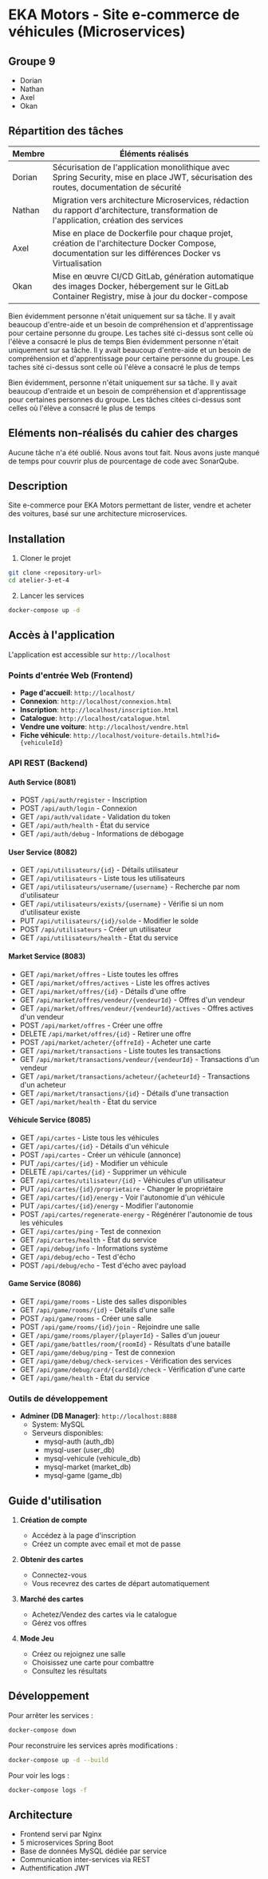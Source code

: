 # EKA Motors - Site e-commerce de véhicules (Microservices)

## Groupe 9

- Dorian
- Nathan
- Axel
- Okan

## Répartition des tâches

| Membre | Éléments réalisés |
|--------|-------------------|
| Dorian | Sécurisation de l'application monolithique avec Spring Security, mise en place JWT, sécurisation des routes, documentation de sécurité |
| Nathan | Migration vers architecture Microservices, rédaction du rapport d'architecture, transformation de l'application, création des services |
| Axel | Mise en place de Dockerfile pour chaque projet, création de l'architecture Docker Compose, documentation sur les différences Docker vs Virtualisation |
| Okan | Mise en œuvre CI/CD GitLab, génération automatique des images Docker, hébergement sur le GitLab Container Registry, mise à jour du docker-compose |


Bien évidemment personne n'était uniquement sur sa tâche. Il y avait beaucoup d'entre-aide et un besoin de compréhension et d'apprentissage pour certaine personne du groupe. Les taches sité ci-dessus sont celle où l'élève a consacré le plus de temps 
Bien évidemment personne n'était uniquement sur sa tâche. Il y avait beaucoup d'entre-aide et un besoin de compréhension et d'apprentissage pour certaine personne du groupe. Les taches sité ci-dessus sont celle où l'élève a consacré le plus de temps 

Bien évidemment, personne n'était uniquement sur sa tâche. Il y avait beaucoup d'entraide et un besoin de compréhension et d'apprentissage pour certaines personnes du groupe. Les tâches citées ci-dessus sont celles où l'élève a consacré le plus de temps

## Eléments non-réalisés du cahier des charges
Aucune tâche n'a été oublié. Nous avons tout fait.
Nous avons juste manqué de temps pour couvrir plus de pourcentage de code avec SonarQube.

## Description

Site e-commerce pour EKA Motors permettant de lister, vendre et acheter des voitures, basé sur une architecture microservices.

## Installation

1. Cloner le projet
```bash
git clone <repository-url>
cd atelier-3-et-4
```

2. Lancer les services
```bash
docker-compose up -d
```

## Accès à l'application

L'application est accessible sur `http://localhost`

### Points d'entrée Web (Frontend)

- **Page d'accueil**: `http://localhost/`
- **Connexion**: `http://localhost/connexion.html`
- **Inscription**: `http://localhost/inscription.html`
- **Catalogue**: `http://localhost/catalogue.html`
- **Vendre une voiture**: `http://localhost/vendre.html`
- **Fiche véhicule**: `http://localhost/voiture-details.html?id={vehiculeId}`

### API REST (Backend)

#### Auth Service (8081)
- POST `/api/auth/register` - Inscription
- POST `/api/auth/login` - Connexion
- GET `/api/auth/validate` - Validation du token
- GET `/api/auth/health` - État du service
- GET `/api/auth/debug` - Informations de débogage

#### User Service (8082)
- GET `/api/utilisateurs/{id}` - Détails utilisateur
- GET `/api/utilisateurs` - Liste tous les utilisateurs
- GET `/api/utilisateurs/username/{username}` - Recherche par nom d'utilisateur
- GET `/api/utilisateurs/exists/{username}` - Vérifie si un nom d'utilisateur existe
- PUT `/api/utilisateurs/{id}/solde` - Modifier le solde
- POST `/api/utilisateurs` - Créer un utilisateur
- GET `/api/utilisateurs/health` - État du service

#### Market Service (8083)
- GET `/api/market/offres` - Liste toutes les offres
- GET `/api/market/offres/actives` - Liste les offres actives
- GET `/api/market/offres/{id}` - Détails d'une offre
- GET `/api/market/offres/vendeur/{vendeurId}` - Offres d'un vendeur
- GET `/api/market/offres/vendeur/{vendeurId}/actives` - Offres actives d'un vendeur
- POST `/api/market/offres` - Créer une offre
- DELETE `/api/market/offres/{id}` - Retirer une offre
- POST `/api/market/acheter/{offreId}` - Acheter une carte
- GET `/api/market/transactions` - Liste toutes les transactions
- GET `/api/market/transactions/vendeur/{vendeurId}` - Transactions d'un vendeur
- GET `/api/market/transactions/acheteur/{acheteurId}` - Transactions d'un acheteur
- GET `/api/market/transactions/{id}` - Détails d'une transaction
- GET `/api/market/health` - État du service

#### Véhicule Service (8085)
- GET `/api/cartes` - Liste tous les véhicules
- GET `/api/cartes/{id}` - Détails d'un véhicule
- POST `/api/cartes` - Créer un véhicule (annonce)
- PUT `/api/cartes/{id}` - Modifier un véhicule
- DELETE `/api/cartes/{id}` - Supprimer un véhicule
- GET `/api/cartes/utilisateur/{id}` - Véhicules d'un utilisateur
- PUT `/api/cartes/{id}/proprietaire` - Changer le propriétaire
- GET `/api/cartes/{id}/energy` - Voir l'autonomie d'un véhicule
- PUT `/api/cartes/{id}/energy` - Modifier l'autonomie
- POST `/api/cartes/regenerate-energy` - Régénérer l'autonomie de tous les véhicules
- GET `/api/cartes/ping` - Test de connexion
- GET `/api/cartes/health` - État du service
- GET `/api/debug/info` - Informations système
- GET `/api/debug/echo` - Test d'écho
- POST `/api/debug/echo` - Test d'écho avec payload

#### Game Service (8086)
- GET `/api/game/rooms` - Liste des salles disponibles
- GET `/api/game/rooms/{id}` - Détails d'une salle
- POST `/api/game/rooms` - Créer une salle
- POST `/api/game/rooms/{id}/join` - Rejoindre une salle
- GET `/api/game/rooms/player/{playerId}` - Salles d'un joueur
- GET `/api/game/battles/room/{roomId}` - Résultats d'une bataille
- GET `/api/game/debug/ping` - Test de connexion
- GET `/api/game/debug/check-services` - Vérification des services
- GET `/api/game/debug/card/{cardId}/check` - Vérification d'une carte
- GET `/api/game/health` - État du service

### Outils de développement

- **Adminer (DB Manager)**: `http://localhost:8888`
  - System: MySQL
  - Serveurs disponibles:
    - mysql-auth (auth_db)
    - mysql-user (user_db)
    - mysql-vehicule (vehicule_db)
    - mysql-market (market_db)
    - mysql-game (game_db)

## Guide d'utilisation

1. **Création de compte**
   - Accédez à la page d'inscription
   - Créez un compte avec email et mot de passe

2. **Obtenir des cartes**
   - Connectez-vous
   - Vous recevrez des cartes de départ automatiquement

3. **Marché des cartes**
   - Achetez/Vendez des cartes via le catalogue
   - Gérez vos offres

4. **Mode Jeu**
   - Créez ou rejoignez une salle
   - Choisissez une carte pour combattre
   - Consultez les résultats

## Développement

Pour arrêter les services :
```bash
docker-compose down
```

Pour reconstruire les services après modifications :
```bash
docker-compose up -d --build
```

Pour voir les logs :
```bash
docker-compose logs -f
```

## Architecture

- Frontend servi par Nginx
- 5 microservices Spring Boot
- Base de données MySQL dédiée par service
- Communication inter-services via REST
- Authentification JWT

